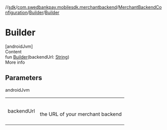 //[sdk](../../../../index.md)/[com.swedbankpay.mobilesdk.merchantbackend](../../index.md)/[MerchantBackendConfiguration](../index.md)/[Builder](index.md)/[Builder](-builder.md)



# Builder  
[androidJvm]  
Content  
fun [Builder](-builder.md)(backendUrl: [String](https://kotlinlang.org/api/latest/jvm/stdlib/kotlin/-string/index.html))  
More info  


## Parameters  
  
androidJvm  
  
| | |
|---|---|
| <a name="com.swedbankpay.mobilesdk.merchantbackend/MerchantBackendConfiguration.Builder/Builder/#kotlin.String/PointingToDeclaration/"></a>backendUrl| <a name="com.swedbankpay.mobilesdk.merchantbackend/MerchantBackendConfiguration.Builder/Builder/#kotlin.String/PointingToDeclaration/"></a><br><br>the URL of your merchant backend<br><br>|
  
  



